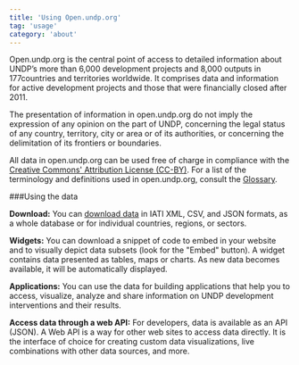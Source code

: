 ```yaml
---
title: 'Using Open.undp.org'
tag: 'usage'
category: 'about'
---
```

Open.undp.org is the central point of access to detailed information about UNDP’s more than 6,000 development projects and 8,000 outputs in 177countries and territories worldwide. It comprises data and information for active development projects and those that were financially closed after 2011. 

The presentation of  information in open.undp.org do not imply the expression of any opinion on the part of UNDP, concerning the legal status of any country, territory, city or area or of its authorities, or concerning the delimitation of its frontiers or boundaries.

All data in open.undp.org can be used free of charge in compliance with the [Creative Commons' Attribution License (CC-BY)](http://iatistandard.org/getting-started/licencing/licence-types). For a list of the terminology and definitions used in open.undp.org, consult the [Glossary](#about/glossary).

###Using the data

__Download:__ You can <a href='#download' data-toggle='modal'>download data</a> in IATI XML, CSV, and JSON formats, as a whole database or for individual countries, regions, or sectors.

__Widgets:__ You can download a snippet of code to embed in your website and to visually depict data subsets (look for the "Embed" button). A widget contains data presented as tables, maps or charts. As new data becomes available, it will be automatically displayed.

__Applications:__ You can use the data for building applications that help you to access, visualize, analyze and share information on UNDP development interventions and their results. 

__Access data through a web API:__ For developers, data is available as an API (JSON). A Web API is a way for other web sites to access data directly. It is the interface of choice for creating custom data visualizations, live combinations with other data sources, and more.
